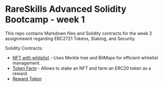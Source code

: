 # RareSkills Advanced Solidity Bootcamp - week 1

This repo contains Markdown files and Solidity contracts for the week 2 assignmewnt regarding ERC2721 Tokens, Staking, and Security.

Solidity Contracts:
- [NFT with whitelist](./contracts/MyNFT.sol) - Uses Merkle tree and BitMaps for efficient whitelist management.
- [Token Farm](./contracts/TokenFarm.sol) - Allows to stake an NFT and farm an ERC20 token as a reward.
- [Reward Token](./contracts/token/RewardToken.sol) 


